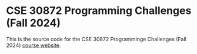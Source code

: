 # CSE 30872 Programming Challenges (Fall 2024)

This is the source code for the CSE 30872 Programminge Challenges (Fall 2024)
[course website](http://www3.nd.edu/~pbui/teaching/cse.30872.fa22/).
